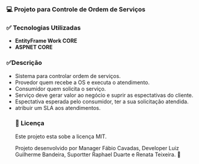 ﻿<h3><g-emoji class="g-emoji" alias="computer" fallback-src="https://github.githubassets.com/images/icons/emoji/unicode/1f4bb.png">💻</g-emoji> Projeto para Controle de Ordem de Serviços</h>

<h3><g-emoji class="g-emoji" alias="white_check_mark" fallback-src="https://github.githubassets.com/images/icons/emoji/unicode/2705.png">✅</g-emoji> Tecnologias Utilizadas</h2>
<ul>
    <li>
        <strong>EntityFrame Work CORE</strong>
    </li>
    <li>
        <strong>ASPNET CORE</strong>
    </li>    
</ul>

<h3><g-emoji class="g-emoji" alias="white_check_mark" fallback-src="https://github.githubassets.com/images/icons/emoji/unicode/2705.png">✅</g-emoji>Descrição</h2>
<ul>
<li>Sistema para controlar ordem de serviços.</li>
<li>Provedor quem recebe a OS e executa o atendimento.</li>
<li>Consumidor quem solicita o serviço.</li>
<li>Serviço deve gerar valor ao negócio e suprir as espectativas do cliente.</li>
<li>Espectativa esperada pelo consumidor, ter a sua solicitação atendida.</li>
<li>atribuir um SLA aos atendimentos.</li>

<h3><g-emoji class="g-emoji" alias="memo" fallback-src="https://github.githubassets.com/images/icons/emoji/unicode/1f4dd.png">📝</g-emoji> Licença</h2>
<p>Este projeto esta sobe a licença MIT.</p>
<p>Projeto desenvolvido por Manager Fábio Cavadas, Developer Luiz Guilherme Bandeira, Suportter Raphael Duarte e Renata Teixeira. <g-emoji class="g-emoji" alias="wave" fallback-src="https://github.githubassets.com/images/icons/emoji/unicode/1f44b.png">👋</g-emoji></p>